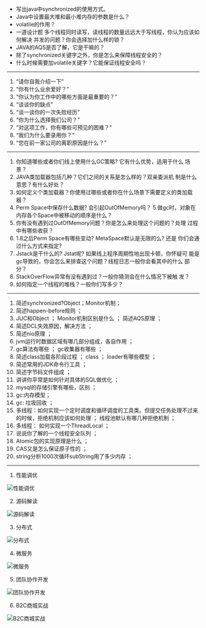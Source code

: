 + 写出java中synchronized的使用方式。
+ Java中设置最大堆和最小堆内存的参数是什么？
+ volatile的作用？
+ 一道设计题
多个线程同时读写，读线程的数量远远⼤于写线程，你认为应该如何解决 并发的问题？你会选择加什么样的锁？
+ JAVA的AQS是否了解，它是⼲嘛的？
+ 除了synchronized关键字之外，你是怎么来保障线程安全的？
+ 什么时候需要加volatile关键字？它能保证线程安全吗？

---


1. “请你自我介绍一下”
2. “你有什么业余爱好？”
3. “你认为你工作中的哪些方面是最重要的？”
4. “谈谈你的缺点”
5. “谈一谈你的一次失败经历”
6. “你为什么选择我们公司？”
7. “对这项工作，你有哪些可预见的困难？”
8. “我们为什么要录用你？”
9. “您在前一家公司的离职原因是什么？”

---

1. 你知道哪些或者你们线上使用什么GC策略? 它有什么优势，适用于什么 场景？
2. JAVA类加载器包括几种？它们之间的关系是怎么样的？双亲委派机 制是什么意思？有什么好处？
3. 如何定义个类加载器？你使用过哪些或者你在什么场景下需要定义的类加载器？
4. Perm Space中保存什么数据? 会引起OutOfMemory吗？ 5.做gc时，对象在内存各个Space中被移动的顺序是什么？
6. 你有没有遇到过OutOfMemory问题？你是怎么来处理这个问题的？处理 过程中有哪些收获？
7. 1.8之后Perm Space有哪些变动? MetaSpace默认是⽆限的么? 还是 你们会通过什么⽅式来指定?
8. Jstack是⼲什么的? Jstat呢? 如果线上程序周期性地出现卡顿，你怀疑可 能是gc导致的，你会怎么来排查这个问题？线程日志一般你会看其中的什么 部分？
9. StackOverFlow异常有没有遇到过？一般你猜测会在什么情况下被触 发？
10. 如何指定一个线程的堆栈？一般你们写多少？

---
1. 简述synchronized?Object；Monitor机制；
2. 简述happen-before规则 ；
3. JUC和Object ； Monitor机制区别是什么 ； 简述AQS原理 ；
4. 简述DCL失效原因，解决方法 ；
5. 简述nio原理 ；
6. jvm运行时数据区域有哪几部分组成，各自作用 ；
7. gc算法有哪些 ； gc收集器有哪些 ；
8. 简述class加载各阶段过程 ； class ； loader有哪些模型 ；
9. 简述常用的JDK命令行工具 ；
10. 简述字节码文件组成 ；
11. 讲讲你平常是如何针对具体的SQL做优化 ；
12. mysql的存储引擎有哪些，区别 ；
13. gc:内存模型；
14. gc: 垃圾回收 ；
15. 多线程：如何实现一个定时调度和循环调度的工具类。但提交任务处理不过来的时候，拒绝机制应该如何处理 ； 线程池默认有哪几种拒绝机制 ；
16. 多线程： 如何实现一个ThreadLocal ；
17. 说说你了解的一个线程安全队列 ；
18. Atomic包的实现原理是什么 ；
19. CAS又是怎么保证原子性的 ；
20. string分析1000次循环subString用了多少内存 ；

---
1. 性能调优  

![性能调优](./img/性能调优.jpg)

2. 源码解读  

![源码解读](./img/源码解读.jpg)

3. 分布式

![分布式](./img/分布式.jpg)

4. 微服务

![微服务](./img/微服务.jpg)

5. 团队协作开发

![团队协作开发](./img/团队协作开发.jpg)

6. B2C商城实战

![B2C商城实战](./img/B2C商城实战.jpg)